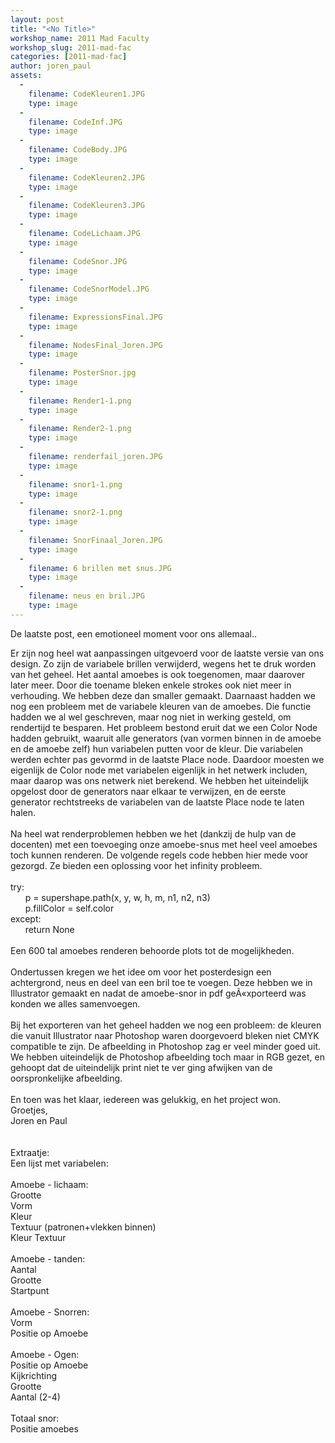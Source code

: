 ```yaml
---
layout: post
title: "<No Title>"
workshop_name: 2011 Mad Faculty
workshop_slug: 2011-mad-fac
categories: [2011-mad-fac]
author: joren_paul 
assets:
  -
    filename: CodeKleuren1.JPG
    type: image
  -
    filename: CodeInf.JPG
    type: image
  -
    filename: CodeBody.JPG
    type: image
  -
    filename: CodeKleuren2.JPG
    type: image
  -
    filename: CodeKleuren3.JPG
    type: image
  -
    filename: CodeLichaam.JPG
    type: image
  -
    filename: CodeSnor.JPG
    type: image
  -
    filename: CodeSnorModel.JPG
    type: image
  -
    filename: ExpressionsFinal.JPG
    type: image
  -
    filename: NodesFinal_Joren.JPG
    type: image
  -
    filename: PosterSnor.jpg
    type: image
  -
    filename: Render1-1.png
    type: image
  -
    filename: Render2-1.png
    type: image
  -
    filename: renderfail_joren.JPG
    type: image
  -
    filename: snor1-1.png
    type: image
  -
    filename: snor2-1.png
    type: image
  -
    filename: SnorFinaal_Joren.JPG
    type: image
  -
    filename: 6 brillen met snus.JPG
    type: image
  -
    filename: neus en bril.JPG
    type: image
---
```

De laatste post, een emotioneel moment voor ons allemaal..<div>Er zijn nog heel wat aanpassingen uitgevoerd voor de laatste versie van ons design. Zo zijn de variabele brillen verwijderd, wegens het te druk worden van het geheel. Het aantal amoebes is ook toegenomen, maar daarover later meer. Door die toename bleken enkele strokes ook niet meer in verhouding. We hebben deze dan smaller gemaakt. Daarnaast hadden we nog een probleem met de variabele kleuren van de amoebes. Die functie hadden we al wel geschreven, maar nog niet in werking gesteld, om rendertijd te besparen. Het probleem bestond eruit dat we een Color Node hadden gebruikt, waaruit alle generators (van vormen binnen in de amoebe en de amoebe zelf) hun variabelen putten voor de kleur. Die variabelen werden echter pas gevormd in de laatste Place node. Daardoor moesten we eigenlijk de Color node met variabelen eigenlijk in het netwerk includen, maar daarop was ons netwerk niet berekend. We hebben het uiteindelijk opgelost door de generators naar elkaar te verwijzen, en de eerste generator rechtstreeks de variabelen van de laatste Place node te laten halen.</div><div><br /><div>Na heel wat renderproblemen hebben we het (dankzij de hulp van de docenten) met een toevoeging onze amoebe-snus met heel veel amoebes toch kunnen renderen. De volgende regels code hebben hier mede voor gezorgd. Ze bieden een oplossing voor het infinity probleem.</div><div><br /></div><div>try:</div><div>&nbsp; &nbsp; &nbsp; p = supershape.path(x, y, w, h, m, n1, n2, n3)</div><div>&nbsp; &nbsp; &nbsp; p.fillColor = self.color</div><div>except:</div><div>&nbsp; &nbsp; &nbsp; return None</div><div><br /></div><div>Een 600 tal amoebes renderen behoorde plots tot de mogelijkheden.</div><div><br /></div><div>Ondertussen kregen we het idee om voor het posterdesign een achtergrond, neus en deel van een bril toe te voegen. Deze hebben we in Illustrator gemaakt en nadat de amoebe-snor in pdf&nbsp;geÃ«xporteerd&nbsp;was konden we alles samenvoegen.</div></div><div><br /></div><div>Bij het exporteren van het geheel hadden we nog een probleem: de kleuren die vanuit Illustrator naar Photoshop waren doorgevoerd bleken niet CMYK compatible te zijn. De afbeelding in Photoshop zag er veel minder goed uit. We hebben uiteindelijk de Photoshop afbeelding toch maar in RGB gezet, en gehoopt dat de uiteindelijk print niet te ver ging afwijken van de oorspronkelijke afbeelding.</div><div><br /></div><div>En toen was het klaar, iedereen was gelukkig, en het project won.</div><div>Groetjes,</div><div>Joren en Paul</div><div><br /></div><div><br /></div><div>Extraatje:</div><div>Een lijst met variabelen:</div><div><br /></div><div>Amoebe - lichaam:</div><div>Grootte</div><div>Vorm</div><div>Kleur</div><div>Textuur (patronen+vlekken binnen)</div><div>Kleur Textuur</div><div><br /></div><div>Amoebe - tanden:</div><div>Aantal</div><div>Grootte</div><div>Startpunt</div><div><br /></div><div>Amoebe - Snorren:</div><div>Vorm</div><div>Positie op Amoebe</div><div><br /></div><div>Amoebe - Ogen:</div><div>Positie op Amoebe</div><div>Kijkrichting</div><div>Grootte</div><div>Aantal (2-4)</div><div><br /></div><div>Totaal snor:</div><div>Positie amoebes</div><div><br /></div><div><br /></div><div><br /></div><div><br /></div>
